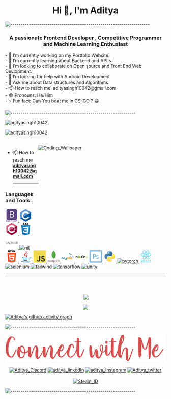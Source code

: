 <h1 align="center">Hi 👋, I'm Aditya</h1>

![--------------------------------------------------------------------](https://raw.githubusercontent.com/andreasbm/readme/master/assets/lines/rainbow.png)

<h3 align="center">A passionate Frontend Developer , Competitive Programmer and Machine Learning Enthusiast</h3>
<p>
  - 🔭 I’m currently working on my Portfolio Website <br>
- 🌱 I’m currently learning about Backend and API's <br>
- 👯 I’m looking to collaborate on Open source and Front End Web Devlopment. <br>
- 🤔 I’m looking for help with Android Development <br>
- 💬 Ask me about Data structures and Algorithms <br>
- 📫 How to reach me: adityasingh10042@gmail.com <br>
- 😄 Pronouns: He/Him <br>
- ⚡ Fun fact: Can You beat me in CS-GO ? 😁 <br>
</p>

![-------------------------------------------------------------](https://raw.githubusercontent.com/andreasbm/readme/master/assets/lines/rainbow.png)


<p align="left"> <img src="https://komarev.com/ghpvc/?username=adityasingh10042&label=Profile%20views&color=0e75b6&style=flat" alt="adityasingh10042" /> </p>

<p align="left"> <a href="https://github.com/ryo-ma/github-profile-trophy"><img src="https://github-profile-trophy.vercel.app/?username=adityasingh10042&theme=darkhub" alt="adityasingh10042" /></a> </p> <br>
<img src="https://images.unsplash.com/photo-1564865878688-9a244444042a?ixid=MnwxMjA3fDB8MHxzZWFyY2h8MXx8ZWF0JTIwc2xlZXAlMjBjb2RlfGVufDB8fDB8fA%3D%3D&ixlib=rb-1.2.1&w=1000&q=80" alt="Coding_Wallpaper" align="right" width="400" height="300"></img>

- 📫 How to reach me **adityasingh10042@gmail.com** <hr>


<!-- LANGUAGES AND TOOLS SECTION START -->

<h3 align="left">Languages and Tools:</h3>
<p align="left"> <a href="https://getbootstrap.com" target="_blank"> <img src="https://raw.githubusercontent.com/devicons/devicon/master/icons/bootstrap/bootstrap-plain-wordmark.svg" alt="bootstrap" width="40" height="40"/> </a> <a href="https://www.cprogramming.com/" target="_blank"> <img src="https://raw.githubusercontent.com/devicons/devicon/master/icons/c/c-original.svg" alt="c" width="40" height="40"/> </a> <a href="https://www.w3schools.com/cpp/" target="_blank"> <img src="https://raw.githubusercontent.com/devicons/devicon/master/icons/cplusplus/cplusplus-original.svg" alt="cplusplus" width="40" height="40"/> </a> <a href="https://www.w3schools.com/css/" target="_blank"> <img src="https://raw.githubusercontent.com/devicons/devicon/master/icons/css3/css3-original-wordmark.svg" alt="css3" width="40" height="40"/> </a> <a href="https://expressjs.com" target="_blank"> <img src="https://raw.githubusercontent.com/devicons/devicon/master/icons/express/express-original-wordmark.svg" alt="express" width="40" height="40"/> </a> <a href="https://git-scm.com/" target="_blank"> <img src="https://www.vectorlogo.zone/logos/git-scm/git-scm-icon.svg" alt="git" width="40" height="40"/> </a> <a href="https://www.w3.org/html/" target="_blank"> <img src="https://raw.githubusercontent.com/devicons/devicon/master/icons/html5/html5-original-wordmark.svg" alt="html5" width="40" height="40"/> </a> <a href="https://www.java.com" target="_blank"> <img src="https://raw.githubusercontent.com/devicons/devicon/master/icons/java/java-original.svg" alt="java" width="40" height="40"/> </a> <a href="https://developer.mozilla.org/en-US/docs/Web/JavaScript" target="_blank"> <img src="https://raw.githubusercontent.com/devicons/devicon/master/icons/javascript/javascript-original.svg" alt="javascript" width="40" height="40"/> </a> <a href="https://www.mongodb.com/" target="_blank"> <img src="https://raw.githubusercontent.com/devicons/devicon/master/icons/mongodb/mongodb-original-wordmark.svg" alt="mongodb" width="40" height="40"/> </a> <a href="https://www.mysql.com/" target="_blank"> <img src="https://raw.githubusercontent.com/devicons/devicon/master/icons/mysql/mysql-original-wordmark.svg" alt="mysql" width="40" height="40"/> </a> <a href="https://nodejs.org" target="_blank"> <img src="https://raw.githubusercontent.com/devicons/devicon/master/icons/nodejs/nodejs-original-wordmark.svg" alt="nodejs" width="40" height="40"/> </a> <a href="https://www.photoshop.com/en" target="_blank"> <img src="https://raw.githubusercontent.com/devicons/devicon/master/icons/photoshop/photoshop-line.svg" alt="photoshop" width="40" height="40"/> </a> <a href="https://www.python.org" target="_blank"> <img src="https://raw.githubusercontent.com/devicons/devicon/master/icons/python/python-original.svg" alt="python" width="40" height="40"/> </a> <a href="https://pytorch.org/" target="_blank"> <img src="https://www.vectorlogo.zone/logos/pytorch/pytorch-icon.svg" alt="pytorch" width="40" height="40"/> </a> <a href="https://reactjs.org/" target="_blank"> <img src="https://raw.githubusercontent.com/devicons/devicon/master/icons/react/react-original-wordmark.svg" alt="react" width="40" height="40"/> </a> <a href="https://www.selenium.dev" target="_blank"> <img src="https://raw.githubusercontent.com/detain/svg-logos/780f25886640cef088af994181646db2f6b1a3f8/svg/selenium-logo.svg" alt="selenium" width="40" height="40"/> </a> <a href="https://tailwindcss.com/" target="_blank"> <img src="https://www.vectorlogo.zone/logos/tailwindcss/tailwindcss-icon.svg" alt="tailwind" width="40" height="40"/> </a> <a href="https://www.tensorflow.org" target="_blank"> <img src="https://www.vectorlogo.zone/logos/tensorflow/tensorflow-icon.svg" alt="tensorflow" width="40" height="40"/> </a> <a href="https://unity.com/" target="_blank"> <img src="https://www.vectorlogo.zone/logos/unity3d/unity3d-icon.svg" alt="unity" width="40" height="40"/> </a> </p>

<!-- LANGUAGES AND TOOLS SECTION END -->
<hr>
<br>
<br>

<!-- ----------- GITHUB STATS SECTION ------------ -->


<p align ="center">&nbsp;<img align="center" src="https://github-readme-stats.vercel.app/api?username=adityasingh10042&show_icons=true&count_private=true&theme=radical" />

<p align="center"><img align="center" src="http://github-readme-streak-stats.herokuapp.com?user=adityasingh10042&theme=radical" />



[![Aditya's github activity graph](https://activity-graph.herokuapp.com/graph?username=adityasingh10042&bg_color=000000&color=1fdbd8&line=ff5c5c&point=1adbce&area=true&hide_border=true)](https://github.com/ashutosh00710/github-readme-activity-graph)



<!-- ----------- GITHUB STATS SECTION END ------------ -->


![-------------------------------------------------------------](https://raw.githubusercontent.com/andreasbm/readme/master/assets/lines/rainbow.png)


<!-- ----------- CONNECT WITH ME SECTION START ------------ -->
![connect-with-me.png](https://raw.githubusercontent.com/Aryamanz29/Aryamanz29/master/images/connect-with-me.png)
<br>


<p align="center">
<a href="https://discordapp.com/users/AdityaTransformer#3071/" target="_blank"><img align="center" src="https://img.shields.io/badge/Discord-7289DA?style=for-the-badge&logo=discord&logoColor=white" alt="Aditya_Discord"/></a> <a href="https://www.linkedin.com/in/aditya-singh-23378916a/"target="_blank"><img align="center" src="https://img.shields.io/badge/LinkedIn-0077B5?style=for-the-badge&logo=linkedin&logoColor=white" alt="aditya_linkedIn"/></a> <a href="https://www.instagram.com/aditya_ps7/" target="blank"><img align="center" src="https://img.shields.io/badge/Instagram-E4405F?style=for-the-badge&logo=instagram&logoColor=white" alt="aditya_instagram" /></a>
   <a href="https://twitter.com/iaditya_singh63" target="blank"><img align="center" src="https://img.shields.io/badge/Twitter-1DA1F2?style=for-the-badge&logo=twitter&logoColor=white"  alt="Aditya_twitter"/>  </a>
 
<br>
<br>
<a href="https://steamcommunity.com/profiles/76561199192820075/" target="_blank"><img align="center" src="https://img.shields.io/badge/Steam-100000?style=for-the-badge&logo=steam&logoColor=white" alt="Steam_ID"/> </a>
</p>

![-------------------------------------------------------------](https://raw.githubusercontent.com/andreasbm/readme/master/assets/lines/rainbow.png)

<!-- ----------- CONNECT WITH ME SECTION END ------------ -->


